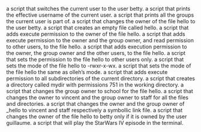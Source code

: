 a script that switches the current user to the user betty.
a script that prints the effective username of the current user.
a script that prints all the groups the current user is part of.
a script that changes the owner of the file hello to the user betty.
a script that creates an empty file called hello.
a script that adds execute permission to the owner of the file hello.
a script that adds execute permission to the owner and the group owner, and read permission to other users, to the file hello.
a script that adds execution permission to the owner, the group owner and the other users, to the file hello.
a script that sets the permission to the file hello to other users only.
a script that sets the mode of the file hello to -rwxr-x-wx.
a script that sets the mode of the file hello the same as olleh’s mode.
a script that adds execute permission to all subdirectories of the current directory.
a script that creates a directory called mydir with permissions 751 in the working directory.
a script that changes the group owner to school for the file hello.
a script that changes the owner to vincent and the group owner to staff for all the files and directories.
a script that changes the owner and the group owner of _hello to vincent and staff respectively a symbollic link file.
a script that changes the owner of the file hello to betty only if it is owned by the user guillaume.
a script that will play the StarWars IV episode in the terminal.
